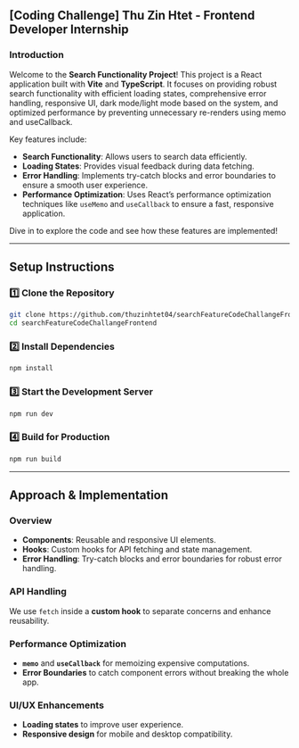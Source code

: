 
## [Coding Challenge] Thu Zin Htet - Frontend Developer Internship

### Introduction

Welcome to the **Search Functionality Project**! This project is a React application built with **Vite** and **TypeScript**. It focuses on providing robust search functionality with efficient loading states, comprehensive error handling, responsive UI, dark mode/light mode based on the system, and optimized performance by preventing unnecessary re-renders using memo and useCallback.

Key features include:
- **Search Functionality**: Allows users to search data efficiently.
- **Loading States**: Provides visual feedback during data fetching.
- **Error Handling**: Implements try-catch blocks and error boundaries to ensure a smooth user experience.
- **Performance Optimization**: Uses React’s performance optimization techniques like `useMemo` and `useCallback` to ensure a fast, responsive application.

Dive in to explore the code and see how these features are implemented!

---

## Setup Instructions

### 1️⃣ Clone the Repository

```sh
git clone https://github.com/thuzinhtet04/searchFeatureCodeChallangeFrontend
cd searchFeatureCodeChallangeFrontend
```

### 2️⃣ Install Dependencies

```sh
npm install
```

### 3️⃣ Start the Development Server

```sh
npm run dev
```

### 4️⃣ Build for Production

```sh
npm run build
```

---

## Approach & Implementation

### Overview

- **Components**: Reusable and responsive UI elements.
- **Hooks**: Custom hooks for API fetching and state management.
- **Error Handling**: Try-catch blocks and error boundaries for robust error handling.

### API Handling

We use `fetch` inside a **custom hook** to separate concerns and enhance reusability.

### Performance Optimization

- **`memo`** and **`useCallback`** for memoizing expensive computations.
- **Error Boundaries** to catch component errors without breaking the whole app.

### UI/UX Enhancements

- **Loading states** to improve user experience.
- **Responsive design** for mobile and desktop compatibility.
